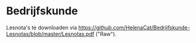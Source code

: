 # Bedrijfskunde
Lesnota's te downloaden via https://github.com/HelenaCat/Bedrijfskunde-Lesnotas/blob/master/Lesnotas.pdf ("Raw").
